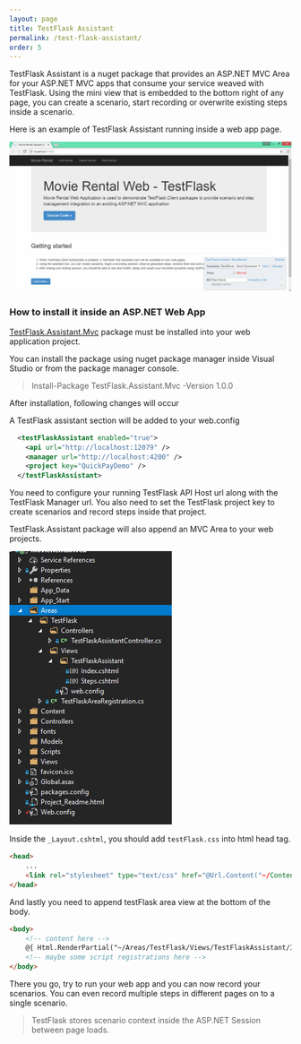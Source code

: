 ```yaml
---
layout: page
title: TestFlask Assistant
permalink: /test-flask-assistant/
order: 5
---
```


TestFlask Assistant is a nuget package that provides an ASP.NET MVC Area for your ASP.NET MVC apps that consume your service weaved with TestFlask. Using the mini view that is embedded to the bottom right of any page, you can create a scenario, start recording or overwrite existing steps inside a scenario. 

Here is an example of TestFlask Assistant running inside a web app page.

![TestFlask Assistant Sample](https://github.com/FatihSahin/test-flask-sample/raw/master/Docs/assistant_1.png)

### How to install it inside an ASP.NET Web App

[TestFlask.Assistant.Mvc](https://www.nuget.org/packages/TestFlask.Assistant.Mvc/) package must be installed into your web application project. 

You can install the package using nuget package manager inside Visual Studio or from the package manager console. 

> Install-Package TestFlask.Assistant.Mvc -Version 1.0.0

After installation, following changes will occur

A TestFlask assistant section will be added to your web.config

```xml
  <testFlaskAssistant enabled="true">
    <api url="http://localhost:12079" />
    <manager url="http://localhost:4200" />
    <project key="QuickPayDemo" />
  </testFlaskAssistant>
```
You need to configure your running TestFlask API Host url along with the TestFlask Manager url. You also need to set the TestFlask project key to create scenarios and record steps inside that project.

TestFlask.Assistant package will also append an MVC Area to your web projects.

![TestFlask Area](/public/images/testFlaskAssistant_area.PNG)

Inside the ```_Layout.cshtml```, you should add ```testFlask.css``` into html head tag.

```html
<head>
    ...
    <link rel="stylesheet" type="text/css" href="@Url.Content("~/Content/testFlask.css")">
</head>
```

And lastly you need to append testFlask area view at the bottom of the body.

```html
<body>
    <!-- content here -->
    @{ Html.RenderPartial("~/Areas/TestFlask/Views/TestFlaskAssistant/Index.cshtml", TestFlask.Assistant.Mvc.Models.AssistantSessionContext.Current); }
    <!-- maybe some script registrations here -->
</body>
```

There you go, try to run your web app and you can now record your scenarios. You can even record multiple steps in different pages on to a single scenario.

> TestFlask stores scenario context inside the ASP.NET Session between page loads.